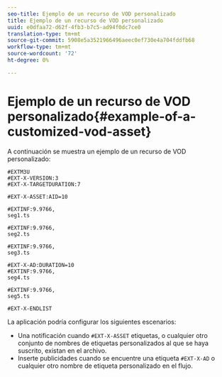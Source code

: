 ```yaml
---
seo-title: Ejemplo de un recurso de VOD personalizado
title: Ejemplo de un recurso de VOD personalizado
uuid: e0dfaa72-d62f-4fb3-b7c5-ad94f0dc7ce0
translation-type: tm+mt
source-git-commit: 5908e5a3521966496aeec0ef730e4a704fddfb68
workflow-type: tm+mt
source-wordcount: '72'
ht-degree: 0%

---
```



# Ejemplo de un recurso de VOD personalizado{#example-of-a-customized-vod-asset}

A continuación se muestra un ejemplo de un recurso de VOD personalizado:

```
#EXTM3U
#EXT-X-VERSION:3
#EXT-X-TARGETDURATION:7
 
#EXT-X-ASSET:AID=10
 
#EXTINF:9.9766,
seg1.ts
 
#EXTINF:9.9766,
seg2.ts
 
#EXTINF:9.9766,
seg3.ts
 
#EXT-X-AD:DURATION=10
#EXTINF:9.9766,
seg4.ts
 
#EXTINF:9.9766,
seg5.ts
 
#EXT-X-ENDLIST
```

La aplicación podría configurar los siguientes escenarios:

* Una notificación cuando `#EXT-X-ASSET` etiquetas, o cualquier otro conjunto de nombres de etiquetas personalizados al que se haya suscrito, existan en el archivo.
* Inserte publicidades cuando se encuentre una etiqueta `#EXT-X-AD` o cualquier otro nombre de etiqueta personalizado en el flujo.

